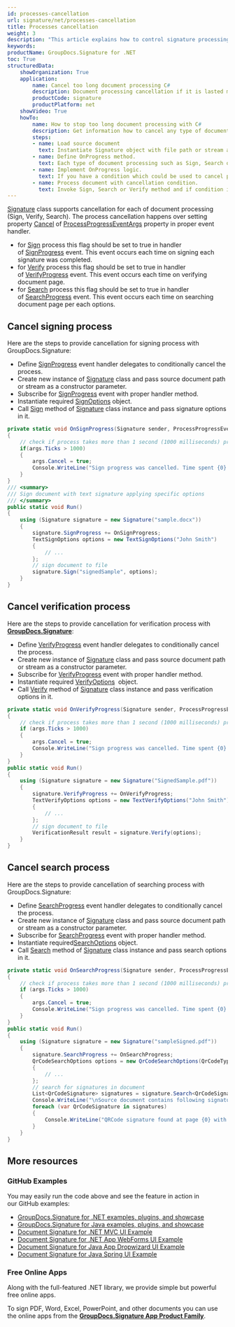 ```yaml
---
id: processes-cancellation
url: signature/net/processes-cancellation
title: Processes cancellation
weight: 3
description: "This article explains how to control signature processing (cancellation) for large documents with GroupDocs.Signature API."
keywords: 
productName: GroupDocs.Signature for .NET 
toc: True
structuredData:
    showOrganization: True
    application:    
        name: Cancel too long document processing C#    
        description: Document processing cancellation if it is lasted more than specific threshold with C# language by GroupDocs.Signature for .NET APIs
        productCode: signature
        productPlatform: net 
    showVideo: True
    howTo:
        name: How to stop too long document processing with C# 
        description: Get information how to cancel any type of document processing via C#
        steps:
        - name: Load source document
          text: Instantiate Signature object with file path or stream as a constructor parameter will load the document. 
        - name: Define OnProgress method. 
          text: Each type of document processing such as Sign, Search or Verify can invoke OnProgress method during it work.
        - name: Implement OnProgress logic. 
          text: If you have a condition which could be used to cancel processing implement it in OnProgress method.
        - name: Process document with cancellation condition. 
          text: Invoke Sign, Search or Verify method and if condition it true processing is being stopped.
---
```

[Signature](https://reference.groupdocs.com/signature/net/groupdocs.signature/signature) class supports cancellation for each of document processing (Sign, Verify, Search). The process cancellation happens over setting property [Cancel](https://reference.groupdocs.com/signature/net/groupdocs.signature/processprogresseventargs/cancel) of [ProcessProgressEventArgs](https://reference.groupdocs.com/signature/net/groupdocs.signature/processprogresseventargs/) property in proper event handler.

* for [Sign](https://reference.groupdocs.com/signature/net/groupdocs.signature/signature/sign/) process this flag should be set to true in handler of [SignProgress](https://reference.groupdocs.com/signature/net/groupdocs.signature/signature/signprogress) event. This event occurs each time on signing each signature was completed.
* for [Verify](https://reference.groupdocs.com/signature/net/groupdocs.signature/signature/verify) process this flag should be set to true in handler of [VerifyProgress](https://reference.groupdocs.com/signature/net/groupdocs.signature/signature/verifyprogress) event. This event occurs each time on verifying document page.
* for [Search](https://reference.groupdocs.com/signature/net/groupdocs.signature/signature/search) process this flag should be set to true in handler of [SearchProgress](https://reference.groupdocs.com/signature/net/groupdocs.signature/signature/searchprogress) event. This event occurs each time on searching document page per each options.  

## Cancel signing process

Here are the steps to provide cancellation for signing process with GroupDocs.Signature:

* Define [SignProgress](https://reference.groupdocs.com/signature/net/groupdocs.signature/signature/signprogress) event handler delegates to conditionally cancel the process.
* Create new instance of [Signature](https://reference.groupdocs.com/signature/net/groupdocs.signature/signature) class and pass source document path or stream as a constructor parameter.
* Subscribe for [SignProgress](https://reference.groupdocs.com/signature/net/groupdocs.signature/signature/signprogress) event with proper handler method.
* Instantiate required [SignOptions](https://reference.groupdocs.com/signature/net/groupdocs.signature.options/signoptions) object.
* Call [Sign](https://reference.groupdocs.com/signature/net/groupdocs.signature/signature/sign/) method of [Signature](https://reference.groupdocs.com/signature/net/groupdocs.signature/signature) class instance and pass signature options in it.

```csharp
private static void OnSignProgress(Signature sender, ProcessProgressEventArgs args)
{
    // check if process takes more than 1 second (1000 milliseconds) processing cancellation
    if(args.Ticks > 1000)
    {
        args.Cancel = true;
        Console.WriteLine("Sign progress was cancelled. Time spent {0} mlsec", args.Ticks);
    }
}
/// <summary>
/// Sign document with text signature applying specific options
/// </summary>
public static void Run()
{
    using (Signature signature = new Signature("sample.docx"))
    {
        signature.SignProgress += OnSignProgress;
        TextSignOptions options = new TextSignOptions("John Smith")
        {
            // ...
        };
        // sign document to file
        signature.Sign("signedSample", options);
    }
}
```

## Cancel verification process

Here are the steps to provide cancellation for verification process with [**GroupDocs.Signature**](https://products.groupdocs.com/signature/net):

* Define [VerifyProgress](https://reference.groupdocs.com/signature/net/groupdocs.signature/signature/verifyprogress) event handler delegates to conditionally cancel the process.
* Create new instance of [Signature](https://reference.groupdocs.com/signature/net/groupdocs.signature/signature) class and pass source document path or stream as a constructor parameter.
* Subscribe for [VerifyProgress](https://reference.groupdocs.com/signature/net/groupdocs.signature/signature/verifyprogress) event with proper handler method.  
* Instantiate required [VerifyOptions](https://reference.groupdocs.com/signature/net/groupdocs.signature.options/verifyoptions)  object.
* Call [Verify](https://reference.groupdocs.com/signature/net/groupdocs.signature/signature/verify) method of [Signature](https://reference.groupdocs.com/signature/net/groupdocs.signature/signature) class instance and pass verification options in it.

```csharp
private static void OnVerifyProgress(Signature sender, ProcessProgressEventArgs args)
{
    // check if process takes more than 1 second (1000 milliseconds) processing cancellation
    if (args.Ticks > 1000)
    {
        args.Cancel = true;
        Console.WriteLine("Sign progress was cancelled. Time spent {0} mlsec", args.Ticks);
    }
}
public static void Run()
{
    using (Signature signature = new Signature("SignedSample.pdf"))
    {
        signature.VerifyProgress += OnVerifyProgress;
        TextVerifyOptions options = new TextVerifyOptions("John Smith")
        {
            // ...
        };
        // sign document to file
        VerificationResult result = signature.Verify(options);
    }
}
```

## Cancel search process

Here are the steps to provide cancellation of searching process with GroupDocs.Signature:

* Define [SearchProgress](https://reference.groupdocs.com/signature/net/groupdocs.signature/signature/searchprogress) event handler delegates to conditionally cancel the process.
* Create new instance of [Signature](https://reference.groupdocs.com/signature/net/groupdocs.signature/signature) class and pass source document path or stream as a constructor parameter.
* Subscribe for [SearchProgress](https://reference.groupdocs.com/signature/net/groupdocs.signature/signature/searchprogress) event with proper handler method.
* Instantiate required[SearchOptions](https://reference.groupdocs.com/signature/net/groupdocs.signature.options/searchoptions) object.
* Call [Search](https://reference.groupdocs.com/signature/net/groupdocs.signature/signature/search) method of [Signature](https://reference.groupdocs.com/signature/net/groupdocs.signature/signature) class instance and pass search options in it.

```csharp
private static void OnSearchProgress(Signature sender, ProcessProgressEventArgs args)
{
    // check if process takes more than 1 second (1000 milliseconds) processing cancellation
    if (args.Ticks > 1000)
    {
        args.Cancel = true;
        Console.WriteLine("Sign progress was cancelled. Time spent {0} mlsec", args.Ticks);
    }
}
public static void Run()
{
    using (Signature signature = new Signature("sampleSigned.pdf"))
    {
        signature.SearchProgress += OnSearchProgress;
        QrCodeSearchOptions options = new QrCodeSearchOptions(QrCodeTypes.QR)
        {
            // ...
        };
        // search for signatures in document
        List<QrCodeSignature> signatures = signature.Search<QrCodeSignature>(options);
        Console.WriteLine("\nSource document contains following signatures.");
        foreach (var QrCodeSignature in signatures)
        {
            Console.WriteLine("QRCode signature found at page {0} with type {1} and text {2}", QrCodeSignature.PageNumber, QrCodeSignature.EncodeType, QrCodeSignature.Text);
        }
    }
}
```

## More resources

### GitHub Examples

You may easily run the code above and see the feature in action in our GitHub examples:

* [GroupDocs.Signature for .NET examples, plugins, and showcase](https://github.com/groupdocs-signature/GroupDocs.Signature-for-.NET)
* [GroupDocs.Signature for Java examples, plugins, and showcase](https://github.com/groupdocs-signature/GroupDocs.Signature-for-Java)
* [Document Signature for .NET MVC UI Example](https://github.com/groupdocs-signature/GroupDocs.Signature-for-.NET-MVC)
* [Document Signature for .NET App WebForms UI Example](https://github.com/groupdocs-signature/GroupDocs.Signature-for-.NET-WebForms)
* [Document Signature for Java App Dropwizard UI Example](https://github.com/groupdocs-signature/GroupDocs.Signature-for-Java-Dropwizard)
* [Document Signature for Java Spring UI Example](https://github.com/groupdocs-signature/GroupDocs.Signature-for-Java-Spring)

### Free Online Apps

Along with the full-featured .NET library, we provide simple but powerful free online apps.

To sign PDF, Word, Excel, PowerPoint, and other documents you can use the online apps from the **[GroupDocs.Signature App Product Family](https://products.groupdocs.app/signature/family)**.
